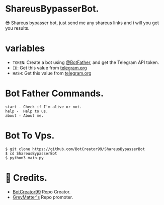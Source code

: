 # ShareusBypasserBot.
😎 Shareus bypasser bot, just send me any shareus links and i will you get you results.

# variables

* `TOKEN`: Create a bot using [@BotFather](https://telegram.dog/BotFather), and get the Telegram API token.
* `ID`: Get this value from [telegram.org](https://my.telegram.org/apps)
* `HASH`: Get this value from [telegram.org](https://my.telegram.org/apps)

# Bot Father Commands.
```
start - Check if I'm alive or not. 
help -  Help to us.
about - About me.   
```
# Bot To Vps.
```
$ git clone https://github.com/BotCreator99/ShareusBypasserBot
$ cd ShareusBypasserBot
$ python3 main.py
```
# 👏 Credits.
- [BotCreator99](https://github.com/BotCreator99) Repo Creator.   
- [GreyMatter's](https://github.com/Greymattersbot) Repo promoter.
